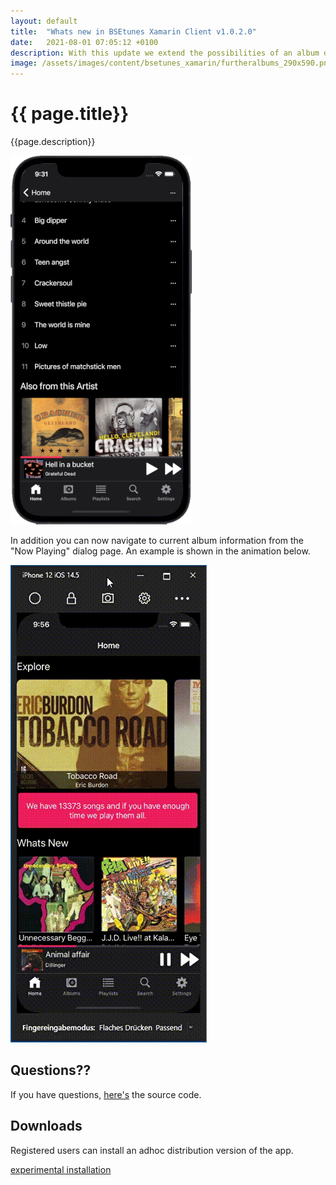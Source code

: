 ```yaml
---
layout: default
title:  "Whats new in BSEtunes Xamarin Client v1.0.2.0"
date:   2021-08-01 07:05:12 +0100
description: With this update we extend the possibilities of an album detail. If the current albums artist has more then one album, all "further" albums of this artist are listed at the end of the detail page. Touching such an "further" album navigates to that album.
image: /assets/images/content/bsetunes_xamarin/furtheralbums_290x590.png
---
```


# {{ page.title}}

{{page.description}}

![Further albums](/assets/images/content/bsetunes_xamarin/furtheralbums_290x590.png)

In addition you can now navigate to current album information from the "Now Playing" dialog page. An example is shown in the animation below.

![Further albums](/assets/images/content/bsetunes_xamarin/showalbum_animated.gif)

## Questions??
If you have questions, [here's]({{site.repositories.bsetunes_xamarin}}) the source code.

## Downloads

Registered users can install an adhoc distribution version of the app.

<a href="itms-services://?action=download-manifest&url=https://github.com/uwe-e/BSE.Tunes.Xamarin/releases/download/v1.0.2.3/manifest.plist">experimental installation</a>


